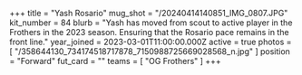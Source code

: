 +++
title = "Yash Rosario"
mug_shot = "/20240414140851_IMG_0807.JPG"
kit_number = 84
blurb = "Yash has moved from scout to active player in the Frothers in the 2023 season. Ensuring that the Rosario pace remains in the front line."
year_joined = 2023-03-01T11:00:00.000Z
active = true
photos = [ "/358644130_734174518717878_7150988725669028568_n.jpg" ]
position = "Forward"
fut_card = ""
teams = [ "OG Frothers" ]
+++

